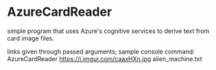 # AzureCardReader
simple program that uses Azure's cognitive services to derive text from card image files.

links given through passed arguments; sample console command:
AzureCardReader https://i.imgur.com/caaxHXn.jpg alien_machine.txt
